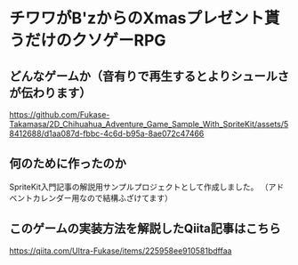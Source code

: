 # チワワがB'zからのXmasプレゼント貰うだけのクソゲーRPG

## どんなゲームか（音有りで再生するとよりシュールさが伝わります）
https://github.com/Fukase-Takamasa/2D_Chihuahua_Adventure_Game_Sample_With_SpriteKit/assets/58412688/d1aa087d-fbbc-4c6d-b95a-8ae072c47466

## 何のために作ったのか
SpriteKit入門記事の解説用サンプルプロジェクトとして作成しました。
（アドベントカレンダー用なので結構ふざけてます）

## このゲームの実装方法を解説したQiita記事はこちら
https://qiita.com/Ultra-Fukase/items/225958ee910581bdffaa
